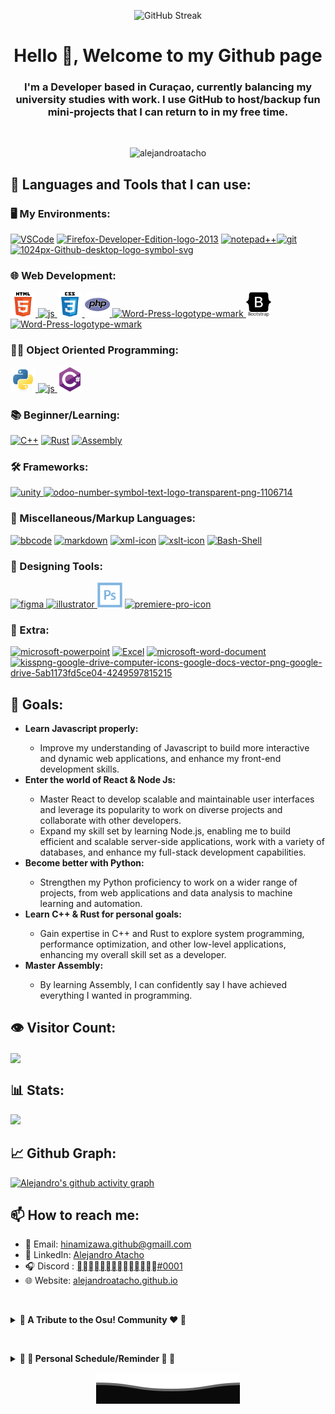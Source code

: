 <!--
**alejandroatacho/alejandroatacho** is a ✨ _special_ ✨ repository because its `README.md` (this file) appears on your GitHub profile.
-->
<p align="center">
  <img src="https://streak-stats.demolab.com?user=alejandroatacho&theme=merko&border_radius=5&date_format=M%20j%5B%2C%20Y%5D" alt="GitHub Streak" />
</p>

# <h1 align="center">Hello 👾, Welcome to my Github page</h1>

<h3 align="center">I'm a Developer based in Curaçao, currently balancing my university studies with work. I use GitHub to host/backup fun mini-projects that I can return to in my free time.</h3>
<br>
<p align="center"><img src="https://github-profile-trophy.vercel.app/?username=alejandroatacho&theme=onedark" alt="alejandroatacho" /></a> </p>

<h2 align="left">🔧 Languages and Tools that I can use:</h2>

<h3 align="left">🖥️ My Environments:</h3>
<p>
<a href="#"><img alt="VSCode" width="40px" height="40px" src="https://i.ibb.co/dGNkTnM/vscode.png"/></a> <a href="https://www.mozilla.org/en-US/firefox/developer/"><img src="https://i.ibb.co/NrCpW5N/Firefox-Developer-Edition-logo-2013.png" alt="Firefox-Developer-Edition-logo-2013" height="40" width="40" border="0"></a> <a href="https://notepad-plus-plus.org"><img src="https://i.ibb.co/gSbvCC9/notepad.png" width="auto" height="40px" alt="notepad++" border="0"></a><a href="https://git-scm.com/" target="_blank" rel="noreferrer"><img src="https://www.vectorlogo.zone/logos/git-scm/git-scm-icon.svg" alt="git" width="40" height="40"/> </a> <a href="https://desktop.github.com/"><img src="https://i.ibb.co/7KZpZkL/1024px-Github-desktop-logo-symbol-svg.png" height="40" width="40" alt="1024px-Github-desktop-logo-symbol-svg" border="0"></a></p>

<h3 align="left">🌐 Web Development:</h3>
<p align="left"><a href="https://www.w3.org/html/" target="_blank" rel="noreferrer"> <img src="https://raw.githubusercontent.com/devicons/devicon/master/icons/html5/html5-original-wordmark.svg" alt="html5" width="40" height="40"/> </a><a href="https://www.javascript.com/" target="_blank" rel="noreferrer"> <img src="https://upload.wikimedia.org/wikipedia/commons/6/6a/JavaScript-logo.png" alt="js" width="40" height="40"/> </a> <a href="https://www.w3schools.com/css/" target="_blank" rel="noreferrer"> <img src="https://raw.githubusercontent.com/devicons/devicon/master/icons/css3/css3-original-wordmark.svg" alt="css3" width="40" height="40"/> </a><a href="https://www.php.net" target="_blank" rel="noreferrer"> <img src="https://raw.githubusercontent.com/devicons/devicon/master/icons/php/php-original.svg" alt="php" width="40" height="40"/> </a>
 <a href="https://wordpress.com/"><img src="https://i.ibb.co/hgX5MVL/Word-Press-logotype-wmark.png" height="40" width="auto" alt="Word-Press-logotype-wmark" border="0"></a><a href="https://getbootstrap.com" target="_blank" rel="noreferrer"> <img src="https://raw.githubusercontent.com/devicons/devicon/master/icons/bootstrap/bootstrap-plain-wordmark.svg" alt="bootstrap" width="40" height="40"/> </a>
 <a href="https://sass-lang.com/styleguide/"><img src="https://i.ibb.co/2vt1Qwf/color-1c4aab2b.png" height="40" width="auto" alt="Word-Press-logotype-wmark" border="0"></a>
</p>

<h3 align="left">👨‍💻 Object Oriented Programming:</h3>
<p>
<a href="https://www.python.org" target="_blank" rel="noreferrer"><img src="https://raw.githubusercontent.com/devicons/devicon/master/icons/python/python-original.svg" alt="python" width="40" height="40"/></a><a href="https://www.javascript.com/" target="_blank" rel="noreferrer"> <img src="https://upload.wikimedia.org/wikipedia/commons/6/6a/JavaScript-logo.png" alt="js" width="40" height="40"/> </a><a href="https://www.w3schools.com/cs/" target="_blank" rel="noreferrer"> <img src="https://raw.githubusercontent.com/devicons/devicon/master/icons/csharp/csharp-original.svg" alt="csharp" width="40" height="40"/> </a>
 </p>
<h3 align="left">📚 Beginner/Learning:</h3>
<p>
<a href="https://cplusplus.com"><img src="https://i.ibb.co/vmbL7Yn/ISO-C-Logo-svg.png" alt="C++" width="auto" height="40" margin-bottom ="-20px"></a>
<a href="#"><img src="https://i.ibb.co/ctbrJJm/rust-logo-128x128.png" alt="Rust" width="auto" height="40" margin-bottom ="-20px"></a>
<a href="https://cplusplus.com"><img src="https://i.ibb.co/FXtF1xg/assembly.png" alt="Assembly" width="auto" height="40" margin-bottom ="-20px"></a>
 </p>

<h3 align="left">🛠️ Frameworks:</h3>
<p>
<a href="#" target="_blank" rel="noreferrer"><img src="https://www.vectorlogo.zone/logos/unity3d/unity3d-icon.svg" alt="unity" width="40" height="40"/> </a><a href="https://pngset.com/download-free-png-ddjuz" target="_blank" rel="noreferrer"> <a href="https://odoo.com"><img src="https://i.ibb.co/JtvW03D/odoo-number-symbol-text-logo-transparent-png-1106714.png" alt="odoo-number-symbol-text-logo-transparent-png-1106714" width="auto" height="40" margin-bottom ="-20px" alt="odoo"></a>
</p>

<h3>🧩 Miscellaneous/Markup Languages:</h3>
<p>
  <a href=https://www.bbcode.org/><img src="https://i.ibb.co/TBfctdL/bj8LoZ1.png" width="auto" height="40" alt="bbcode" border="0"></a>
  <a href="https://www.markdownguide.org/"><img src="https://i.ibb.co/QFV1v2v/kisspng-markdown-text-editor-html-github-5adb9822124578-5281760315243407700749.png" alt="markdown" height="40" width="auto" border="0"></a>
  <a href="https://www.w3schools.com/xml/xml_whatis.asp"><img src="https://i.ibb.co/gWSNdRB/xml-icon.png" alt="xml-icon" width="40" height="40" border="0"></a>
  <a href="https://www.w3schools.com/xml/xml_whatis.asp"><img src="https://i.ibb.co/TH0L2WG/XSL.png" alt="xslt-icon" width="40" height="40" border="0"></a>
  <a href="#"><img src="https://i.ibb.co/TtXDprj/full-colored-dark.png" alt="Bash-Shell" height="40" width="auto" border="0"></a>
</p>

<h3>🎨 Designing Tools:</h3>
<p>
<a href="https://www.figma.com/" target="_blank" rel="noreferrer"> <img src="https://www.vectorlogo.zone/logos/figma/figma-icon.svg" alt="figma" width="40" height="40"/> </a>
<a href="https://www.adobe.com/in/products/illustrator.html" target="_blank" rel="noreferrer"> <img src="https://www.vectorlogo.zone/logos/adobe_illustrator/adobe_illustrator-icon.svg" alt="illustrator" width="40" height="40"/> </a> <a href="https://www.photoshop.com/en" target="_blank" rel="noreferrer"> <img src="https://raw.githubusercontent.com/devicons/devicon/master/icons/photoshop/photoshop-line.svg" alt="photoshop" width="40" height="40"/></a>
<a href="https://www.adobe.com/products/premiere.html" target="_blank" rel="noreferrer"><img src="https://i.ibb.co/3hFgTQy/premiere-pro-icon.png" alt="premiere-pro-icon" border="0" width="40" height="40"/></a></p>

<h3>🎁 Extra:</h3>
<a href="https://www.microsoft.com/en-us?ql=4"><img src="https://i.ibb.co/hWbmstm/pngwing-com.png" alt="microsoft-powerpoint" width="auto" height="40" border="0"></a>
<a href="https://www.microsoft.com/en-us?ql=4"><img src="https://i.ibb.co/P9qktLw/pngwing-com-1.png" width="auto" height="40" alt="Excel" border="0"></a>
<a href="https://www.microsoft.com/en-us?ql=4"><img src="https://i.ibb.co/1vHDj4d/pngwing-com-2.png" width="auto" height="40" alt="microsoft-word-document" border="0"></a>
<a href="http://google.com"><img src="https://i.ibb.co/J58s0dc/kisspng-google-drive-computer-icons-google-docs-transparent-google-drive-png-5ab1174c17bbe1-82756443.png" alt="kisspng-google-drive-computer-icons-google-docs-vector-png-google-drive-5ab1173fd5ce04-4249597815215" width="auto" height="40" alt="google_drive" border="0"></a>
<br>
<h2 align="left">🎯 Goals:</h2>

<ul>
  <li><strong>Learn Javascript properly: </strong></li>
  <ul>
    <li>Improve my understanding of Javascript to build more interactive and dynamic web applications, and enhance my front-end development skills.</li>
  </ul>
  <li><strong>Enter the world of React & Node Js:</strong></li>
  <ul>
    <li>Master React to develop scalable and maintainable user interfaces and leverage its popularity to work on diverse projects and collaborate with other developers.</li>
    <li>Expand my skill set by learning Node.js, enabling me to build efficient and scalable server-side applications, work with a variety of databases, and enhance my full-stack development capabilities.</li>
  </ul>
  <li><strong>Become better with Python:</strong></li>
  <ul>
    <li>Strengthen my Python proficiency to work on a wider range of projects, from web applications and data analysis to machine learning and automation.</li>
  </ul>
  <li><strong>Learn C++ & Rust for personal goals: </strong></li>
  <ul>
    <li>Gain expertise in C++ and Rust to explore system programming, performance optimization, and other low-level applications, enhancing my overall skill set as a developer.</li>
  </ul>
    <li><strong>Master Assembly:</strong></li>
  <ul>
    <li>By learning Assembly, I can confidently say I have achieved everything I wanted in programming.</li>
  </ul>

</ul>

<h2 align="left">👁️ Visitor Count:</h2>
<p>
<img align="center" src="http://s05.flagcounter.com/count/QBT/bg_000000/txt_22B7DB/border_CCCCCC/columns_9/maxflags_300/viewers_0/labels_0/pageviews_1/flags_1/" /><a href="https://info.flagcounter.com/AyNK"></a>
</p>
<h2>📊 Stats:</h2>
<p align="left">
<a href="https://github.com/alejandroatacho">
  <img height="180em" src="https://github-readme-stats-eight-theta.vercel.app/api/top-langs/?username=alejandroatacho&layout=compact&langs_count=12&theme=midnight-purple"/>
</a>
</p>
<h2 align="left">📈 Github Graph:</h2>
<p>

[![Alejandro's github activity graph](https://github-readme-activity-graph.cyclic.app/graph?username=alejandroatacho&theme=react-dark)](https://github.com/alejandroatacho)
</p>

<h2>📫 How to reach me: </h2>

- 📧 Email: [hinamizawa.github@gmaill.com](mailto:hinamizawa.github@gmaill.com)
- 💼 LinkedIn: [Alejandro Atacho](https://www.linkedin.com/in/alejandro-atacho-a0ab97107/)
- 🎧 Discord : [᲼᲼᲼᲼᲼᲼᲼᲼᲼᲼᲼᲼᲼᲼#0001](#)
- 🌐 Website: [alejandroatacho.github.io](alejandroatacho.github.io)
<!-- - 🐦 Twitter: [@yourtwitterhandle](https://twitter.com/yourtwitterhandle) -->
<br/>
<p align="center">
<details>
  <summary><strong>🔽 A Tribute to the Osu! Community ❤️ 🔽</strong></summary>
  <br>
  <p align="center">A special thanks to all the Osu! players who inspired me to dive into development and continued to nurture the passion for creating, even after many of us stopped playing. I am forever grateful to this amazing community!</p>
  <br>
  <p align="center">
    <!-- osu! card -->
    <img src="https://osu-sig.vercel.app/card?user=Themoonbunny&mode=taiko&lang=en&round_avatar=true&animation=true&hue=200&w=1375&h=800&skills=true" width="455"/>
  </p>
</details>
</p>
<br/>
<p align="center">
<details>
  <summary><strong>🔽 📜 Personal Schedule/Reminder 📜 🔽</strong></summary>
  <br>
  <p align="left"> 
  
# Programming Road Map
<p>I visit my github everyday, so I use this as a reminder</p>

## Web Development:

1. **HTML/CSS** (2-4 weeks)
   - Fundamentals of HTML and CSS
   - Layout
   - Responsive design
   - Accessibility

2. **JavaScript** (6-8 weeks)
   - Programming concepts
   - The DOM
   - Popular libraries like jQuery

3. **React** (4-6 weeks)
   - React fundamentals
   - Redux
   - React Router
   - Server-side rendering

4. **Node.js** (8-12 weeks)
   - Node.js fundamentals
   - Express
   - Socket.io
   - Authentication

5. **Databases** (4-8 weeks)
   - SQL
   - MySQL or MongoDB

6. **Backend languages** (8-12 weeks)
   - Python or Ruby
   - Web frameworks like Flask or Rails

7. **Cloud services** (4-8 weeks)
   - AWS or Google Cloud Platform
   - Web application deployment

8. **Security** (2-4 weeks)
   - Web security concepts
   - Common attacks
   - Prevention strategies

9. **Advanced topics** (6-12 months or more)
   - Web performance optimization
   - Testing
   - DevOps
   - Design patterns

## Additional Skills:

1. **Typescript**
   - For web development: TypeScript is a superset of JavaScript that adds static typing, making it easier to catch errors during development and improving code quality.
   - Enhanced React development: TypeScript's static typing integrates seamlessly with React, resulting in better developer experience, easier debugging, and more maintainable code.
   - Scalability: TypeScript is well-suited for larger projects, as the static typing and improved tooling support help manage complexity and maintain code consistency.
   - Increased productivity: TypeScript's advanced features, such as interfaces and type annotations, lead to improved code completion, refactoring capabilities, and overall development productivity.
   - Growing popularity: TypeScript has gained widespread adoption among developers and companies, so learning it will increase your marketability and help you stay current with industry trends.

2. **Python**
   - Strengthen your Python proficiency in your free time when you need a break from web development
   - Focus on a wide range of projects, from web applications and data analysis to machine learning and automation

3. **Assembly** (long-term goal)
   - Gain a deeper understanding of low-level programming and computer architecture

4. **Rust & C++**
   - Broaden your skill set in system programming, performance optimization, and other low-level applications
5. **Bash/Shell**
    - Because what is life without a little bit of shelling <3 </p>
  <br>
</details>
</p>




<div style="text-align:center">
<a href="#">
  <img src=".github/img/Bottom.svg"></a>
</div>
